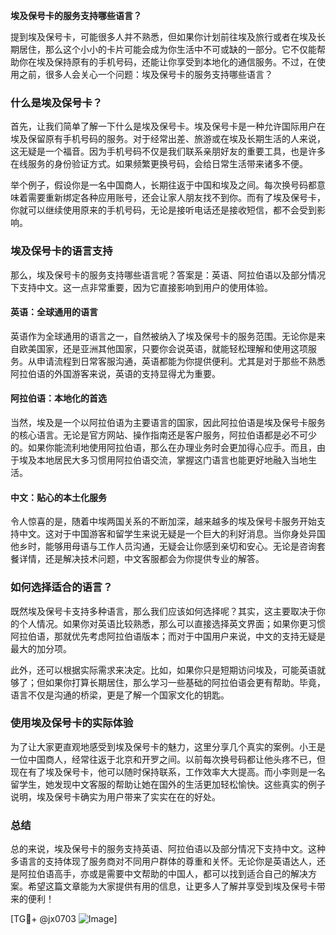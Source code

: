 **埃及保号卡的服务支持哪些语言？**

提到埃及保号卡，可能很多人并不熟悉，但如果你计划前往埃及旅行或者在埃及长期居住，那么这个小小的卡片可能会成为你生活中不可或缺的一部分。它不仅能帮助你在埃及保持原有的手机号码，还能让你享受到本地化的通信服务。不过，在使用之前，很多人会关心一个问题：埃及保号卡的服务支持哪些语言？

### 什么是埃及保号卡？

首先，让我们简单了解一下什么是埃及保号卡。埃及保号卡是一种允许国际用户在埃及保留原有手机号码的服务。对于经常出差、旅游或在埃及长期生活的人来说，这无疑是一个福音。因为手机号码不仅是我们联系亲朋好友的重要工具，也是许多在线服务的身份验证方式。如果频繁更换号码，会给日常生活带来诸多不便。

举个例子，假设你是一名中国商人，长期往返于中国和埃及之间。每次换号码都意味着需要重新绑定各种应用账号，还会让家人朋友找不到你。而有了埃及保号卡，你就可以继续使用原来的手机号码，无论是接听电话还是接收短信，都不会受到影响。

### 埃及保号卡的语言支持

那么，埃及保号卡的服务支持哪些语言呢？答案是：英语、阿拉伯语以及部分情况下支持中文。这一点非常重要，因为它直接影响到用户的使用体验。

#### 英语：全球通用的语言

英语作为全球通用的语言之一，自然被纳入了埃及保号卡的服务范围。无论你是来自欧美国家，还是亚洲其他国家，只要你会说英语，就能轻松理解和使用这项服务。从申请流程到日常客服沟通，英语都能为你提供便利。尤其是对于那些不熟悉阿拉伯语的外国游客来说，英语的支持显得尤为重要。

#### 阿拉伯语：本地化的首选

当然，埃及是一个以阿拉伯语为主要语言的国家，因此阿拉伯语是埃及保号卡服务的核心语言。无论是官方网站、操作指南还是客户服务，阿拉伯语都是必不可少的。如果你能流利地使用阿拉伯语，那么在办理业务时会更加得心应手。而且，由于埃及本地居民大多习惯用阿拉伯语交流，掌握这门语言也能更好地融入当地生活。

#### 中文：贴心的本土化服务

令人惊喜的是，随着中埃两国关系的不断加深，越来越多的埃及保号卡服务开始支持中文。这对于中国游客和留学生来说无疑是一个巨大的利好消息。当你身处异国他乡时，能够用母语与工作人员沟通，无疑会让你感到亲切和安心。无论是咨询套餐详情，还是解决技术问题，中文客服都会为你提供专业的解答。

### 如何选择适合的语言？

既然埃及保号卡支持多种语言，那么我们应该如何选择呢？其实，这主要取决于你的个人情况。如果你对英语比较熟悉，那么可以直接选择英文界面；如果你更习惯阿拉伯语，那就优先考虑阿拉伯语版本；而对于中国用户来说，中文的支持无疑是最大的加分项。

此外，还可以根据实际需求来决定。比如，如果你只是短期访问埃及，可能英语就够了；但如果你打算长期居住，那么学习一些基础的阿拉伯语会更有帮助。毕竟，语言不仅是沟通的桥梁，更是了解一个国家文化的钥匙。

### 使用埃及保号卡的实际体验

为了让大家更直观地感受到埃及保号卡的魅力，这里分享几个真实的案例。小王是一位中国商人，经常往返于北京和开罗之间。以前每次换号码都让他头疼不已，但现在有了埃及保号卡，他可以随时保持联系，工作效率大大提高。而小李则是一名留学生，她发现中文客服的帮助让她在国外的生活更加轻松愉快。这些真实的例子说明，埃及保号卡确实为用户带来了实实在在的好处。

### 总结

总的来说，埃及保号卡的服务支持英语、阿拉伯语以及部分情况下支持中文。这种多语言的支持体现了服务商对不同用户群体的尊重和关怀。无论你是英语达人，还是阿拉伯语高手，亦或是需要中文帮助的中国人，都可以找到适合自己的解决方案。希望这篇文章能为大家提供有用的信息，让更多人了解并享受到埃及保号卡带来的便利！

[TG💪+ @jx0703 ![Image](https://github.com/user-attachments/assets/dbca1d08-cadb-493c-b0ec-ad6f7a83f270)]